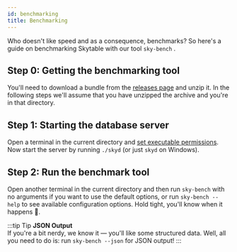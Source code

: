 ```yaml
---
id: benchmarking
title: Benchmarking
---
```

Who doesn't like speed and as a consequence, benchmarks? So here's a guide on benchmarking Skytable with our tool `sky-bench` .

## Step 0: Getting the benchmarking tool

You'll need to download a bundle from the [releases page](https://github.com/skytable/skytable/releases/v0.6.4) and unzip it. In the following steps we'll assume that you have unzipped the archive and you're in that directory.

## Step 1: Starting the database server

Open a terminal in the current directory and [set executable permissions](getting-started#step-2-make-the-files-runnable). Now start the server by running `./skyd` (or just `skyd` on Windows).

## Step 2: Run the benchmark tool

Open another terminal in the current directory and then run `sky-bench` with no arguments if you want to use the default options, or run `sky-bench --help` to see available configuration options. Hold tight, you'll know when it happens 🚀.

:::tip Tip
**JSON Output**  
If you're a bit nerdy, we know it — you'll like some structured data. Well, all you need to do is: run `sky-bench --json` for JSON output!
:::